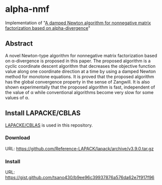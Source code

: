 # alpha-nmf

Implementation of "[A damped Newton algorithm for nonnegative matrix factorization based on alpha-divergence][1]"

Abstract
--------

A novel Newton-type algorithm for nonnegative matrix factorization based on α-divergence is proposed in this paper. The proposed algorithm is a cyclic coordinate descent algorithm that decreases the objective function value along one coordinate direction at a time by using a damped Newton method for monotone equations. It is proved that the proposed algorithm has the global convergence property in the sense of Zangwill. It is also shown experimentally that the proposed algorithm is fast, independent of the value of α while conventional algorithms become very slow for some values of α. 

Install LAPACKE/CBLAS
---------------------

[LAPACKE/CBLAS][2] is used in this repository. 

### Download 

URL: https://github.com/Reference-LAPACK/lapack/archive/v3.9.0.tar.gz

### Install

URL: https://gist.github.com/tsano430/b9ee96c39937876a576da62e7f917f96

[1]: https://ieeexplore.ieee.org/document/9010306
[2]: http://www.netlib.org/lapack/lapacke.html
[3]: http://www.cl.cam.ac.uk/research/dtg/attarchive/facedatabase.html
[4]: http://glaros.dtc.umn.edu/gkhome/cluto/cluto/overview/
